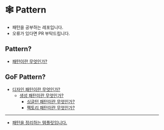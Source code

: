 # 🕸️ Pattern

* 패턴을 공부하는 레포입니다. 
* 오류가 있다면 PR 부탁드립니다.

## Pattern? 
* [패턴이란 무엇인가?](https://github.com/hyunwook13/Pattern/blob/main/Pattern/what_is_pattern.md "패턴이란 무엇인가?") 



## GoF Pattern? 
* [디자인 패턴이란 무엇인가?](https://github.com/hyunwook13/Pattern/blob/main/Pattern/what_is_design_pattern.md "디자인 패턴이란 무엇인가?")
  * [생성 패턴이란 무엇인가?](https://github.com/hyunwook13/Pattern/blob/main/GoF_Pattern/introduction_to_creational_desing_patterns.md "생성 패턴이란 무엇인가?")
    * [싱글턴 패턴이란 무엇인가?](https://github.com/hyunwook13/Pattern/blob/main/GoF_Pattern/Creational_Design_Patterns/what_is_singleton_pattern.md "싱글턴 패턴이란 무엇인가?")
    * [팩토리 패턴이란 무엇인가?](https://github.com/hyunwook13/Pattern/blob/main/GoF_Pattern/Creational_Design_Patterns/what_is_factory_pattern.md "팩토리 패턴이란 무엇인가?")


--- 
* [패턴을 정리하는 템플릿입니다.](https://github.com/hyunwook13/Pattern/blob/main/Template.md "템플릿")


